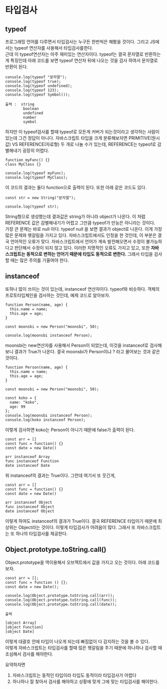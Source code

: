 # 타입검사

## typeof

프로그래밍 언어를 다루면서 타입검사는 누구든 한번씩은 해봤을 것이다. 그리고 JS에서는 typeof 연산자를 사용해서 타입검사를한다.  
근데 이 typeof연산자는 아주 재미있는 연산자이다. typeof는 결국 문자열로 반환하는게 특징인데 아래 코드를 보면 typeof 연산자 뒤에 나오는 것을 검사 하여서 문자열로 반환이 된다.

```
console.log(typeof "문자열");
console.log(typeof true);
console.log(typeof undefined);
console.log(typeof 123);
console.log(typeof Symbol());

출력 :  string
        boolean
        undefined
        number
        symbol
```

하지만 이 typeof검사를 할때 typeof로 모든게 커버가 되는것이라고 생각하는 사람이 있는데 그건 정답이 아니다.
자바스크립트 타입을 크게 분류해보자면 PRIMITIVE(원시값) VS REFERENCE(자료형) 두 개로 나눌 수가 있는데, REFERENCE는 typeof로 감별해내기 굉장히 어렵다.

```
function myFunc() {}
class MyClass {}

console.log(typeof myFunc);
console.log(typeof MyClass);
```

이 코드의 결과는 둘다 function으로 출력이 된다. 또한 아래 같은 코드도 있다.

```
const str = new String("문자열");

console.log(typeof str);
```

String형으로 생성했는데 결과값은 string가 아니라 object가 나온다. 이 처럼 REFERENCE 값은 감별해내기가 어렵고 그만큼 typeof가 만능은 아니라는 것이다.  
가장 큰 문제는 바로 null 이다. typeof null 을 보면 결과가 object로 나온다. 이게 가장많은 문제와 헷갈림을 가지고 있다. 자바스크립트에서도 인정을 한 것인데, 이 부분은 결국 언어적인 오류가 맞다. 자바스크립트에서 언어가 계속 발전해오면서 수정이 불가능하다고 판단해서 수정이 되지 않고 있다. 이러한 치명적인 오류도 가지고 있고, 또한 **자바스크립트는 동적으로 변하는 언어기 때문에 타입도 동적으로 변한다.** 그래서 타입을 검사할 때는 많은 주의를 기울여야 한다.

## instanceof

또하나 많이 쓰이는 것이 있는데, instanceof 연산자이다. typeof와 비슷하다.
객체의 프로토타입체인을 검사하는 것인데, 예제 코드로 알아보자.

```
function Person(name, age) {
  this.name = name;
  this.age = age;
}

const moonsbi = new Person("moonsbi", 50);

console.log(moonsbi instanceof Person);
```

moonsbi는 new연산자를 사용해서 Person이 되었는데, 이것을 instanceof로 검사해보니 결과가 True가 나온다. 결국 moonsbi가 Person이냐 ? 라고 물어보는 것과 같은 것이다.

```
function Person(name, age) {
  this.name = name;
  this.age = age;
}

const moonsbi = new Person("moonsbi", 50);

const koko = {
  name: "koko",
  age: 99
};
console.log(moonsbi instanceof Person);
console.log(koko instanceof Person);
```

이렇게 검사하면 koko는 Person이 아니기 때문에 false가 출력이 된다.

```
const arr = []
const func = function() {}
const date = new Date()

arr instanceof Array
func instanceof Function
date instanceof Date
```

위 instanceof의 결과는 True이다. 그런데 여기서 또 웃긴게,

```
const arr = []
const func = function() {}
const date = new Date()

arr instanceof Object
func instanceof Object
date instanceof Object
```

이렇게 하여도 instanceof의 결과가 True이다. 결국 REFERENCE 타입이기 때문에 최상위는 Object라는 것이다. 이렇게 타입검사가 어려움이 많다. 그래서 또 자바스크립트는 또 하나의 타입검사를 제공한다.

## Object.prototype.toString.call()

Object.prototype을 역이용해서 오브젝트에서 값을 가지고 오는 것이다. 아래 코드를 보자.

```
const arr = [];
const func = function () {};
const date = new Date();

console.log(Object.prototype.toString.call(arr));
console.log(Object.prototype.toString.call(func));
console.log(Object.prototype.toString.call(date));

출력

[object Array]
[object Function]
[object Date]
```

이렇게 대괄호 안에 타입이 나오게 되는데 빠짐없이 다 감지하는 것을 볼 수 있다.  
이렇게 자바스크립트는 타입검사를 할때 많은 헷갈림을 주기 때문에 하나하나 검사할 때 조심해서 검사를 해야한다.

요약하자면

1. 자바스크립트는 동적인 타입이라 타입도 동적이라 타입검사가 어렵다
2. 하나하나 잘 찾아서 검사를 해야하고 상황에 맞게 그에 맞는 타입검사를 해야한다.
